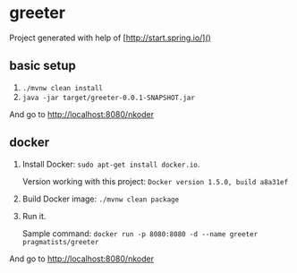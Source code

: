 greeter
=======

Project generated with help of [http://start.spring.io/]()

basic setup
-----------

1. `./mvnw clean install`
2. `java -jar target/greeter-0.0.1-SNAPSHOT.jar`

And go to [http://localhost:8080/nkoder]()

docker
------


1. Install Docker: `sudo apt-get install docker.io`.

   Version working with this project: `Docker version 1.5.0, build a8a31ef`
   
2. Build Docker image: `./mvnw clean package`

3. Run it.

   Sample command: `docker run -p 8080:8080 -d --name greeter pragmatists/greeter`

And go to [http://localhost:8080/nkoder]()
 
